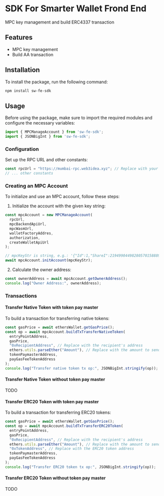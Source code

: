 # SDK For Smarter Wallet Frond End

MPC key management and build ERC4337 transaction

## Features

- MPC key management
- Build AA transaction

## Installation

To install the package, run the following command:

```bash
npm install sw-fe-sdk
```

## Usage

Before using the package, make sure to import the required modules and configure the necessary variables:

```javascript
import { MPCManageAccount } from 'sw-fe-sdk';
import { JSONBigInt } from 'sw-fe-sdk';
```

### Configuration

Set up the RPC URL and other constants:

```javascript
const rpcUrl = "https://mumbai-rpc.web3idea.xyz"; // Replace with your RPC URL
// ... other constants
```

### Creating an MPC Account

To initialize and use an MPC account, follow these steps:

1. Initialize the account with the given key string:

```javascript
const mpcAccount = new MPCManageAccount(
  rpcUrl, 
  mpcBackendApiUrl, 
  mpcWasmUrl, 
  walletFactoryAddres, 
  authorization, 
  createWalletApiUrl
);

// mpcKeyStr is string, e.g.: '{"Id":1,"ShareI":219499044982805701588892377127447501004150432209403709303384334655408914819632,"PublicKey":{"Curve":"secp256k1","X":97292621653416266750380703637875538596866301353776849812982916816163853412988,"Y":32440693875191451391160231867342089322288044048122424317742935922111154446039},"ChainCode":"013d57fb4dea99754bc3773dedf201f9c555684eab127a529d335663c0063425c9","SharePubKeyMap":{"1":{"Curve":"secp256k1","X":29161051009961544429569809800230777877472024870500305033506395207674118416373,"Y":44796153314212729221467409179106608297103339961871905099986927630538307838333},"2":{"Curve":"secp256k1","X":40713022408703343240041761412242766867715143730321538117446016757996923246685,"Y":54311185172390094674585055235636263490742909410647712991051877387418786801570},"3":{"Curve":"secp256k1","X":36535362237429459090412737650018500331292975515911824642793483191706305761009,"Y":97503616435531946333830622361346685900869373933095170990256609518446036018220}}}'
await mpcAccount.initAccount(mpcKeyStr);
```

2. Calculate the owner address:

```javascript
const ownerAddress = await mpcAccount.getOwnerAddress();
console.log("Owner Address:", ownerAddress);
```

### Transactions

#### Transfer Native Token with token pay master

To build a transaction for transferring native tokens:

```javascript
const gasPrice = await ethersWallet.getGasPrice();
const op = await mpcAccount.buildTxTransferNativeToken(
  entryPointAddress,
  gasPrice,
  "0xRecipientAddress", // Replace with the recipient's address
  ethers.utils.parseEther("Amount"), // Replace with the amount to send
  tokenPaymasterAddress,
  payGasFeeTokenAddress
);
console.log("Transfer native token tx op:", JSONBigInt.stringify(op));
```

#### Transfer Native Token without token pay master

TODO

#### Transfer ERC20 Token with token pay master

To build a transaction for transferring ERC20 tokens:

```javascript
const gasPrice = await ethersWallet.getGasPrice();
const op = await mpcAccount.buildTxTransferERC20Token(
  entryPointAddress,
  gasPrice,
  "0xRecipientAddress", // Replace with the recipient's address
  ethers.utils.parseEther("Amount"), // Replace with the amount to send
  "0xTokenAddress", // Replace with the ERC20 token address
  tokenPaymasterAddress,
  payGasFeeTokenAddress
);
console.log("Transfer ERC20 token tx op:", JSONBigInt.stringify(op));
```

#### Transfer ERC20 Token without token pay master

TODO